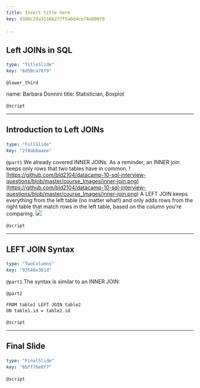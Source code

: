 ```yaml
---
title: Insert title here
key: d380c2da3116b277f5a0d4ce74e80078

---
```

## Left JOINs in SQL

```yaml
type: "TitleSlide"
key: "6d58ca78f9"
```

`@lower_third`

name: Barbara Donnini
title: Statistician, Boxplot


`@script`



---
## Introduction to Left JOINs

```yaml
type: "FullSlide"
key: "2f8ab8aaee"
```

`@part1`
We already covered INNER JOINs. As a reminder, an INNER join keeps only rows that two tables have in common. 
![https://github.com/bld2104/datacamp-10-sql-interview-questions/blob/master/course_Images/inner-join.png](https://github.com/bld2104/datacamp-10-sql-interview-questions/blob/master/course_Images/inner-join.png)
A LEFT JOIN keeps everything from the left table (no matter what!) and only adds rows from the right table that match rows in the left table, based on the column you're comparing.
![](image-url)


`@script`



---
## LEFT JOIN Syntax

```yaml
type: "TwoColumns"
key: "93548e361d"
```

`@part1`
The syntax is similar to an INNER JOIN:


`@part2`
```SELECT *
FROM table1 LEFT JOIN table2
ON table1.id = table2.id
```


`@script`



---
## Final Slide

```yaml
type: "FinalSlide"
key: "6bff76e8f7"
```

`@script`



